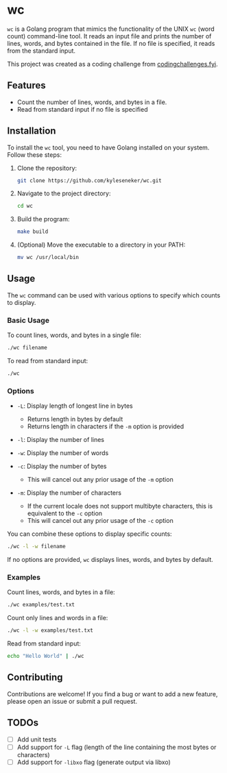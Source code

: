 # wc

`wc` is a Golang program that mimics the functionality of the UNIX `wc` (word count) command-line tool. It reads an input file and prints the number of lines, words, and bytes contained in the file. If no file is specified, it reads from the standard input.

This project was created as a coding challenge from [codingchallenges.fyi](https://codingchallenges.fyi/challenges/challenge-wc).

## Features

* Count the number of lines, words, and bytes in a file.
* Read from standard input if no file is specified

## Installation

To install the `wc` tool, you need to have Golang installed on your system. Follow these steps:

1. Clone the repository:

    ```sh
    git clone https://github.com/kyleseneker/wc.git
    ```

1. Navigate to the project directory:

    ```sh
    cd wc
    ```

1. Build the program:

    ```sh
    make build
    ```

1. (Optional) Move the executable to a directory in your PATH:

    ```sh
    mv wc /usr/local/bin
    ```

## Usage

The `wc` command can be used with various options to specify which counts to display.

### Basic Usage

To count lines, words, and bytes in a single file:

```sh
./wc filename
```

To read from standard input:

```sh
./wc
```

### Options

* `-L`: Display length of longest line in bytes
  * Returns length in bytes by default
  * Returns length in characters if the `-m` option is provided

* `-l`: Display the number of lines

* `-w`: Display the number of words

* `-c`: Display the number of bytes
  * This will cancel out any prior usage of the `-m` option

* `-m`: Display the number of characters
  * If the current locale does not support multibyte characters, this is equivalent to the `-c` option
  * This will cancel out any prior usage of the `-c` option

You can combine these options to display specific counts:

```sh
./wc -l -w filename
```

If no options are provided, `wc` displays lines, words, and bytes by default.

### Examples

Count lines, words, and bytes in a file:

```sh
./wc examples/test.txt
```

Count only lines and words in a file:

```sh
./wc -l -w examples/test.txt
```

Read from standard input:

```sh
echo "Hello World" | ./wc
```

## Contributing

Contributions are welcome! If you find a bug or want to add a new feature, please open an issue or submit a pull request.

## TODOs

* [ ] Add unit tests
* [ ] Add support for `-L` flag (length of the line containing the most bytes or characters)
* [ ] Add support for `-libxo` flag (generate output via libxo)

